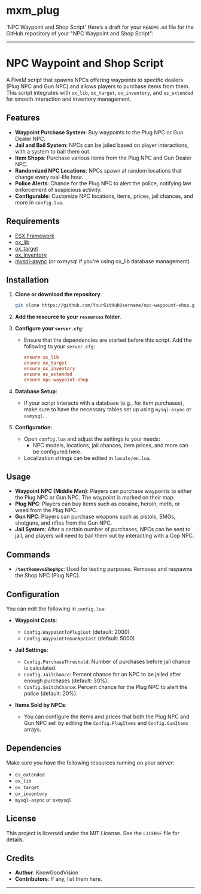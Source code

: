 # mxm_plug
'NPC Waypoint and Shop Script'
Here’s a draft for your `README.md` file for the GitHub repository of your "NPC Waypoint and Shop Script":

---

# NPC Waypoint and Shop Script

A FiveM script that spawns NPCs offering waypoints to specific dealers (Plug NPC and Gun NPC) and allows players to purchase items from them. This script integrates with `ox_lib`, `ox_target`, `ox_inventory`, and `es_extended` for smooth interaction and inventory management.

## Features
- **Waypoint Purchase System**: Buy waypoints to the Plug NPC or Gun Dealer NPC.
- **Jail and Bail System**: NPCs can be jailed based on player interactions, with a system to bail them out.
- **Item Shops**: Purchase various items from the Plug NPC and Gun Dealer NPC.
- **Randomized NPC Locations**: NPCs spawn at random locations that change every real-life hour.
- **Police Alerts**: Chance for the Plug NPC to alert the police, notifying law enforcement of suspicious activity.
- **Configurable**: Customize NPC locations, items, prices, jail chances, and more in `config.lua`.

## Requirements
- [ESX Framework](https://github.com/esx-framework/es_extended)
- [ox_lib](https://github.com/overextended/ox_lib)
- [ox_target](https://github.com/overextended/ox_target)
- [ox_inventory](https://github.com/overextended/ox_inventory)
- [mysql-async](https://github.com/brouznouf/fivem-mysql-async) (or oxmysql if you're using ox_lib database management)

## Installation

1. **Clone or download the repository**:
   ```bash
   git clone https://github.com/YourGitHubUsername/npc-waypoint-shop.git
   ```

2. **Add the resource to your `resources` folder**.

3. **Configure your `server.cfg`**:
   - Ensure that the dependencies are started before this script. Add the following to your `server.cfg`:
     ```cfg
     ensure ox_lib
     ensure ox_target
     ensure ox_inventory
     ensure es_extended
     ensure npc-waypoint-shop
     ```

4. **Database Setup**:
   - If your script interacts with a database (e.g., for item purchases), make sure to have the necessary tables set up using `mysql-async` or `oxmysql`.

5. **Configuration**:
   - Open `config.lua` and adjust the settings to your needs:
     - NPC models, locations, jail chances, item prices, and more can be configured here.
   - Localization strings can be edited in `locale/en.lua`.

## Usage

- **Waypoint NPC (Middle Man)**: Players can purchase waypoints to either the Plug NPC or Gun NPC. The waypoint is marked on their map.
- **Plug NPC**: Players can buy items such as cocaine, heroin, meth, or weed from the Plug NPC.
- **Gun NPC**: Players can purchase weapons such as pistols, SMGs, shotguns, and rifles from the Gun NPC.
- **Jail System**: After a certain number of purchases, NPCs can be sent to jail, and players will need to bail them out by interacting with a Cop NPC.

## Commands

- **`/testRemoveShopNpc`**: Used for testing purposes. Removes and respawns the Shop NPC (Plug NPC).

## Configuration

You can edit the following in `config.lua`:

- **Waypoint Costs**:
  - `Config.WaypointToPlugCost` (default: 2000)
  - `Config.WaypointToGunNpcCost` (default: 5000)
  
- **Jail Settings**:
  - `Config.PurchaseThreshold`: Number of purchases before jail chance is calculated.
  - `Config.JailChance`: Percent chance for an NPC to be jailed after enough purchases (default: 30%).
  - `Config.SnitchChance`: Percent chance for the Plug NPC to alert the police (default: 20%).

- **Items Sold by NPCs**:
  - You can configure the items and prices that both the Plug NPC and Gun NPC sell by editing the `Config.PlugItems` and `Config.GunItems` arrays.

## Dependencies

Make sure you have the following resources running on your server:
- `es_extended`
- `ox_lib`
- `ox_target`
- `ox_inventory`
- `mysql-async` or `oxmysql`

## License

This project is licensed under the MIT License. See the `LICENSE` file for details.

## Credits

- **Author**: KnowGoodVision
- **Contributors**: If any, list them here.

---
